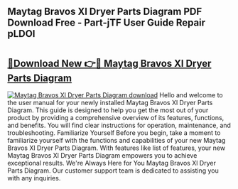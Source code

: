 ## Maytag Bravos Xl Dryer Parts Diagram PDF Download Free - Part-jTF User Guide Repair pLDOl

# <h2><a href="http://dfme8bv.blite.top/?on=Maytag+Bravos+Xl+Dryer+Parts+Diagram">🔗Download New 👉🔴 Maytag Bravos Xl Dryer Parts Diagram</a></h2>

[![Maytag Bravos Xl Dryer Parts Diagram download](https://i.imgur.com/lujVjoI.png)](http://dfme8bv.blite.top/?on=Maytag+Bravos+Xl+Dryer+Parts+Diagram)
Hello and welcome to the user manual for your newly installed Maytag Bravos Xl Dryer Parts Diagram. This guide is designed to help you get the most out of your product by providing a comprehensive overview of its features, functions, and benefits. You will find clear instructions for operation, maintenance, and troubleshooting. Familiarize Yourself Before you begin, take a moment to familiarize yourself with the functions and capabilities of your new Maytag Bravos Xl Dryer Parts Diagram. With features like list of features, your new Maytag Bravos Xl Dryer Parts Diagram empowers you to achieve exceptional results. We're Always Here for You Maytag Bravos Xl Dryer Parts Diagram. Our customer support team is dedicated to assisting you with any inquiries.
